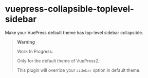 # vuepress-collapsible-toplevel-sidebar

Make your VuePress default theme has top-level sidebar collapsible.

> **Warning**
>
> Work In Progress.
>
> Only for the default theme of VuePress2.
>
> This plugin will override your `sidebar` option in default theme.
